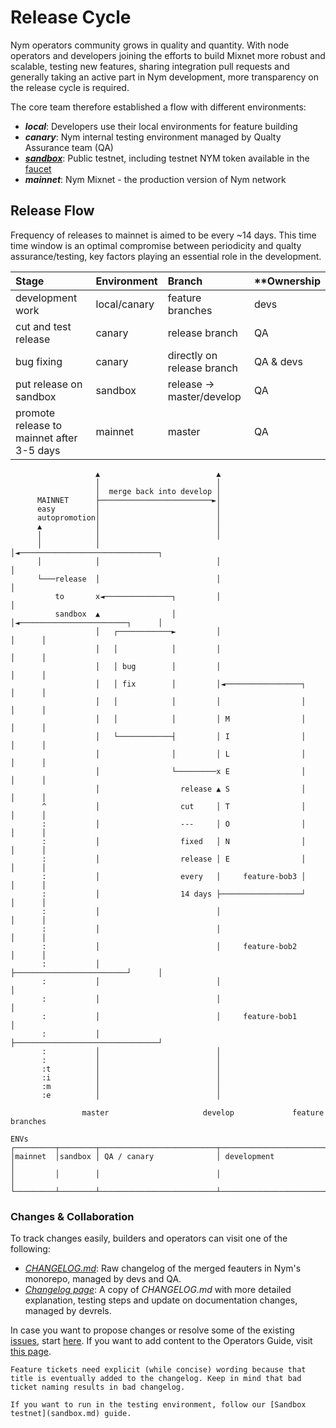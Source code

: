 # Release Cycle

Nym operators community grows in quality and quantity. With node operators and developers joining the efforts to build Mixnet more robust and scalable, testing new features, sharing integration pull requests and generally taking an active part in Nym development, more transparency on the release cycle is required.

The core team therefore established a flow with different environments:

- ***local***: Developers use their local environments for feature building
- ***canary***: Nym internal testing environment managed by Qualty Assurance team (QA)
- [***sandbox***](sandbox.md): Public testnet, including testnet NYM token available in the [faucet](sandbox.md#sandbox-token-faucet)
- ***mainnet***: Nym Mixnet - the production version of Nym network

## Release Flow

Frequency of releases to mainnet is aimed to be every ~14 days. This time time window is an optimal compromise between periodicity and qualty assurance/testing, key factors playing an essential role in the development.

| **Stage**                                 | **Environment** | **Branch**                 | **Ownership |
| :--                                       | :--             | :--                        | :--         |
| development work                          | local/canary    | feature branches           | devs        |
| cut and test release                      | canary          | release branch             | QA          |
| bug fixing                                | canary          | directly on release branch | QA & devs   |
| put release on sandbox                    | sandbox         | release -> master/develop  | QA          |
| promote release to mainnet after 3-5 days | mainnet         | master                     | QA          |

```ascii
                   ▲                          ▲
                   │                          │
                   │  merge back into develop │
      MAINNET      ├─────────────────────────►│
      easy         │                          │
      autopromotion│                          │
      ▲            │                          │
      │            │                          │
      │            │                          │◄───────────────────────────────┐
      │            │                          │                                │
      └───release  │                          │                                │
          to       x◄───────────────┐         │                                │
          sandbox  ▲                │         │◄────────────────────────┐      │
                   │   ┌────────────►         │                         │      │
                   │   │            │         │                         │      │
                   │   │ bug        │         │                         │      │
                   │   │ fix        │         │◄─────────────────┐      │      │
                   │   │            │         │                  │      │      │
                   │   │            │         │ M                │      │      │
                   │   └────────────┤         │ I                │      │      │
                   │                │         │ L                │      │      │
                   │                └─────────x E                │      │      │
                   │                  release ▲ S                │      │      │
       ^           │                  cut     │ T                │      │      │
       :           │                  ---     │ O                │      │      │
       :           │                  fixed   │ N                │      │      │
       :           │                  release │ E                │      │      │
       :           │                  every   │     feature-bob3 │      │      │
       :           │                  14 days ├──────────────────┘      │      │
       :           │                          │                         │      │
       :           │                          │                         │      │
       :           │                          │     feature-bob2        │      │
       :           │                          ├─────────────────────────┘      │
       :           │                          │                                │
       :           │                          │                                │
       :           │                          │     feature-bob1               │
       :           │                          ├────────────────────────────────┘
       :           │                          │
       :           │                          │
       :t          │                          │
       :i          │                          │
       :m          │                          │
       :e          │                          │

                master                     develop             feature branches

ENVs
┌─────────┬────────┬──────────────────────────┬─────────────────────────────────┐
│mainnet  │sandbox │ QA / canary              │ development                     │
│         │        │                          │                                 │
└─────────┴────────┴──────────────────────────┴─────────────────────────────────┘
```

### Changes & Collaboration

To track changes easily, builders and operators can visit one of the following:

- [*CHANGELOG.md*](https://github.com/nymtech/nym/blob/master/CHANGELOG.md): Raw changelog of the merged feauters in Nym's monorepo, managed by devs and QA.
- [*Changelog page*](changelog.md): A copy of *CHANGELOG.md* with more detailed explanation, testing steps and update on documentation changes, managed by devrels.

In case you want to propose changes or resolve some of the existing [issues](https://github.com/nymtech/nym/issues), start [here](https://github.com/nymtech/nym/issues/new/choose). If you want to add content to the Operators Guide, visit [this page](legal/add-content.md).

```admonish tip
Feature tickets need explicit (while concise) wording because that title is eventually added to the changelog. Keep in mind that bad ticket naming results in bad changelog.

If you want to run in the testing environment, follow our [Sandbox testnet](sandbox.md) guide.
```
